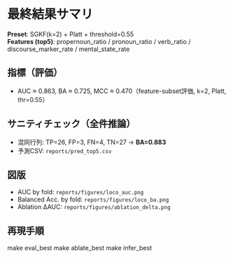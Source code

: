 # 最終結果サマリ

**Preset**: SGKF(k=2) + Platt + threshold=0.55  
**Features (top5)**: propernoun_ratio / pronoun_ratio / verb_ratio / discourse_marker_rate / mental_state_rate

## 指標（評価）
- AUC ≈ 0.863, BA ≈ 0.725, MCC ≈ 0.470（feature-subset評価, k=2, Platt, thr=0.55）

## サニティチェック（全件推論）
- 混同行列: TP=26, FP=3, FN=4, TN=27 → **BA=0.883**
- 予測CSV: `reports/pred_top5.csv`

## 図版
- AUC by fold: `reports/figures/loco_auc.png`
- Balanced Acc. by fold: `reports/figures/loco_ba.png`
- Ablation ΔAUC: `reports/figures/ablation_delta.png`

## 再現手順
make eval_best
make ablate_best
make infer_best
